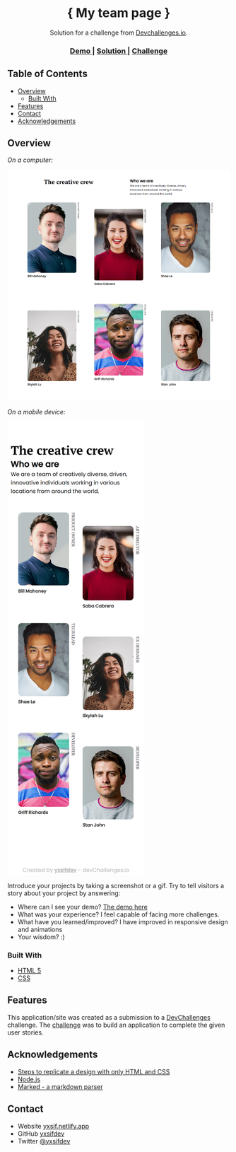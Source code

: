 <!-- Please update value in the {}  -->

<h1 align="center">{ My team page }</h1>

<div align="center">
   Solution for a challenge from  <a href="http://devchallenges.io" target="_blank">Devchallenges.io</a>.
</div>

<div align="center">
  <h3>
    <a href="https://my-team-page-89w.pages.dev/">
      Demo
    </a>
    <span> | </span>
    <a href="https://github.com/yxsifdev/my-team-page">
      Solution
    </a>
    <span> | </span>
    <a href="https://devchallenges.io/challenges/wBunSb7FPrIepJZAg0sY">
      Challenge
    </a>
  </h3>
</div>

<!-- TABLE OF CONTENTS -->

## Table of Contents

- [Overview](#overview)
  - [Built With](#built-with)
- [Features](#features)
- [Contact](#contact)
- [Acknowledgements](#acknowledgements)

<!-- OVERVIEW -->

## Overview

_On a computer:_

![Screenshots](./desktop.png)

_On a mobile device:_

![Screenshots](./mobile.png)

Introduce your projects by taking a screenshot or a gif. Try to tell visitors a story about your project by answering:

- Where can I see your demo? [The demo here](https://404-not-found-7l3M.pages.dev/)
- What was your experience? I feel capable of facing more challenges.
- What have you learned/improved? I have improved in responsive design and animations
- Your wisdom? :)

### Built With

<!-- This section should list any major frameworks that you built your project using. Here are a few examples.-->

- [HTML 5](https://html5.org/)
- [CSS](https://developer.mozilla.org/es/docs/Web/CSS)

## Features

<!-- List the features of your application or follow the template. Don't share the figma file here :) -->

This application/site was created as a submission to a [DevChallenges](https://devchallenges.io/challenges) challenge. The [challenge](https://devchallenges.io/challenges/wBunSb7FPrIepJZAg0sY) was to build an application to complete the given user stories.


## Acknowledgements

<!-- This section should list any articles or add-ons/plugins that helps you to complete the project. This is optional but it will help you in the future. For example -->

- [Steps to replicate a design with only HTML and CSS](https://devchallenges-blogs.web.app/how-to-replicate-design/)
- [Node.js](https://nodejs.org/)
- [Marked - a markdown parser](https://github.com/chjj/marked)

## Contact

- Website [yxsif.netlify.app](https://yxsif.pages.dev)
- GitHub [yxsifdev](https://github.com/yxsifdev)
- Twitter [@yxsifdev](https://twitter.com/yxsifdev)
